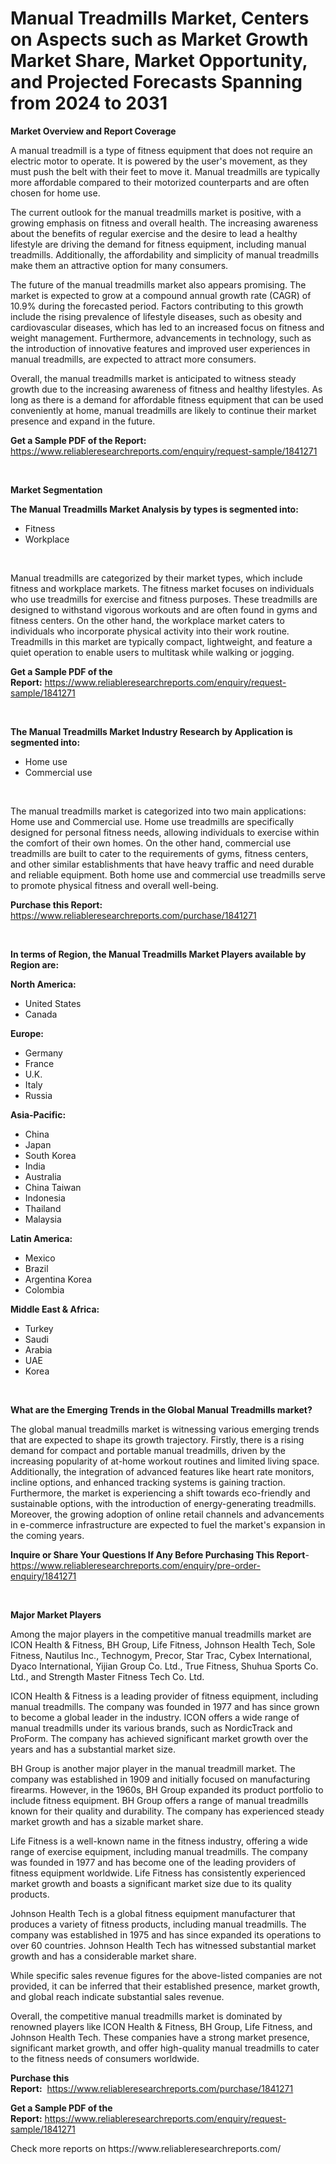<p><h1>Manual Treadmills Market, Centers on Aspects such as Market Growth Market Share, Market Opportunity, and Projected Forecasts Spanning from 2024 to 2031</h1></p><p><strong>Market Overview and Report Coverage</strong></p>
<p><p>A manual treadmill is a type of fitness equipment that does not require an electric motor to operate. It is powered by the user's movement, as they must push the belt with their feet to move it. Manual treadmills are typically more affordable compared to their motorized counterparts and are often chosen for home use.</p><p>The current outlook for the manual treadmills market is positive, with a growing emphasis on fitness and overall health. The increasing awareness about the benefits of regular exercise and the desire to lead a healthy lifestyle are driving the demand for fitness equipment, including manual treadmills. Additionally, the affordability and simplicity of manual treadmills make them an attractive option for many consumers.</p><p>The future of the manual treadmills market also appears promising. The market is expected to grow at a compound annual growth rate (CAGR) of 10.9% during the forecasted period. Factors contributing to this growth include the rising prevalence of lifestyle diseases, such as obesity and cardiovascular diseases, which has led to an increased focus on fitness and weight management. Furthermore, advancements in technology, such as the introduction of innovative features and improved user experiences in manual treadmills, are expected to attract more consumers.</p><p>Overall, the manual treadmills market is anticipated to witness steady growth due to the increasing awareness of fitness and healthy lifestyles. As long as there is a demand for affordable fitness equipment that can be used conveniently at home, manual treadmills are likely to continue their market presence and expand in the future.</p></p>
<p><strong>Get a Sample PDF of the Report:</strong> <a href="https://www.reliableresearchreports.com/enquiry/request-sample/1841271">https://www.reliableresearchreports.com/enquiry/request-sample/1841271</a></p>
<p>&nbsp;</p>
<p><strong>Market Segmentation</strong></p>
<p><strong>The Manual Treadmills Market Analysis by types is segmented into:</strong></p>
<p><ul><li>Fitness</li><li>Workplace</li></ul></p>
<p>&nbsp;</p>
<p><p>Manual treadmills are categorized by their market types, which include fitness and workplace markets. The fitness market focuses on individuals who use treadmills for exercise and fitness purposes. These treadmills are designed to withstand vigorous workouts and are often found in gyms and fitness centers. On the other hand, the workplace market caters to individuals who incorporate physical activity into their work routine. Treadmills in this market are typically compact, lightweight, and feature a quiet operation to enable users to multitask while walking or jogging.</p></p>
<p><strong>Get a Sample PDF of the Report:</strong>&nbsp;<a href="https://www.reliableresearchreports.com/enquiry/request-sample/1841271">https://www.reliableresearchreports.com/enquiry/request-sample/1841271</a></p>
<p>&nbsp;</p>
<p><strong>The Manual Treadmills Market Industry Research by Application is segmented into:</strong></p>
<p><ul><li>Home use</li><li>Commercial use</li></ul></p>
<p>&nbsp;</p>
<p><p>The manual treadmills market is categorized into two main applications: Home use and Commercial use. Home use treadmills are specifically designed for personal fitness needs, allowing individuals to exercise within the comfort of their own homes. On the other hand, commercial use treadmills are built to cater to the requirements of gyms, fitness centers, and other similar establishments that have heavy traffic and need durable and reliable equipment. Both home use and commercial use treadmills serve to promote physical fitness and overall well-being.</p></p>
<p><strong>Purchase this Report:</strong>&nbsp; <a href="https://www.reliableresearchreports.com/purchase/1841271">https://www.reliableresearchreports.com/purchase/1841271</a></p>
<p>&nbsp;</p>
<p><strong>In terms of Region, the Manual Treadmills Market Players available by Region are:</strong></p>
<p>
    <p> <strong> North America: </strong>
        <ul>
            <li>United States</li>
            <li>Canada</li>
        </ul>
        </p> 
    <p> <strong> Europe: </strong>
        <ul>
            <li>Germany</li>
            <li>France</li>
            <li>U.K.</li>
            <li>Italy</li>
            <li>Russia</li>
        </ul>
        </p> 
    <p> <strong> Asia-Pacific: </strong>
        <ul>
            <li>China</li>
            <li>Japan</li>
            <li>South Korea</li>
            <li>India</li>
            <li>Australia</li>
            <li>China Taiwan</li>
            <li>Indonesia</li>
            <li>Thailand</li>
            <li>Malaysia</li>
        </ul>
        </p> 
    <p> <strong> Latin America: </strong>
        <ul>
            <li>Mexico</li>
            <li>Brazil</li>
            <li>Argentina Korea</li>
            <li>Colombia</li>
        </ul>
        </p> 
    <p> <strong> Middle East & Africa: </strong>
        <ul>
            <li>Turkey</li>
            <li>Saudi</li>
            <li>Arabia</li>
            <li>UAE</li>
            <li>Korea</li>
        </ul>
    </p>
    </p>
<p>&nbsp;</p>
<p><strong>What are the Emerging Trends in the Global Manual Treadmills market?</strong></p>
<p><p>The global manual treadmills market is witnessing various emerging trends that are expected to shape its growth trajectory. Firstly, there is a rising demand for compact and portable manual treadmills, driven by the increasing popularity of at-home workout routines and limited living space. Additionally, the integration of advanced features like heart rate monitors, incline options, and enhanced tracking systems is gaining traction. Furthermore, the market is experiencing a shift towards eco-friendly and sustainable options, with the introduction of energy-generating treadmills. Moreover, the growing adoption of online retail channels and advancements in e-commerce infrastructure are expected to fuel the market's expansion in the coming years.</p></p>
<p><strong>Inquire or Share Your Questions If Any Before Purchasing This Report</strong>- <a href="https://www.reliableresearchreports.com/enquiry/pre-order-enquiry/1841271">https://www.reliableresearchreports.com/enquiry/pre-order-enquiry/1841271</a></p>
<p>&nbsp;</p>
<p><strong>Major Market Players</strong></p>
<p><p>Among the major players in the competitive manual treadmills market are ICON Health & Fitness, BH Group, Life Fitness, Johnson Health Tech, Sole Fitness, Nautilus Inc., Technogym, Precor, Star Trac, Cybex International, Dyaco International, Yijian Group Co. Ltd., True Fitness, Shuhua Sports Co. Ltd., and Strength Master Fitness Tech Co. Ltd.</p><p>ICON Health & Fitness is a leading provider of fitness equipment, including manual treadmills. The company was founded in 1977 and has since grown to become a global leader in the industry. ICON offers a wide range of manual treadmills under its various brands, such as NordicTrack and ProForm. The company has achieved significant market growth over the years and has a substantial market size.</p><p>BH Group is another major player in the manual treadmill market. The company was established in 1909 and initially focused on manufacturing firearms. However, in the 1960s, BH Group expanded its product portfolio to include fitness equipment. BH Group offers a range of manual treadmills known for their quality and durability. The company has experienced steady market growth and has a sizable market share.</p><p>Life Fitness is a well-known name in the fitness industry, offering a wide range of exercise equipment, including manual treadmills. The company was founded in 1977 and has become one of the leading providers of fitness equipment worldwide. Life Fitness has consistently experienced market growth and boasts a significant market size due to its quality products.</p><p>Johnson Health Tech is a global fitness equipment manufacturer that produces a variety of fitness products, including manual treadmills. The company was established in 1975 and has since expanded its operations to over 60 countries. Johnson Health Tech has witnessed substantial market growth and has a considerable market share.</p><p>While specific sales revenue figures for the above-listed companies are not provided, it can be inferred that their established presence, market growth, and global reach indicate substantial sales revenue.</p><p>Overall, the competitive manual treadmills market is dominated by renowned players like ICON Health & Fitness, BH Group, Life Fitness, and Johnson Health Tech. These companies have a strong market presence, significant market growth, and offer high-quality manual treadmills to cater to the fitness needs of consumers worldwide.</p></p>
<p><strong>Purchase this Report:</strong>&nbsp;&nbsp;<a href="https://www.reliableresearchreports.com/purchase/1841271">https://www.reliableresearchreports.com/purchase/1841271</a></p>
<p></p>
<p><strong>Get a Sample PDF of the Report:</strong>&nbsp;<a href="https://www.reliableresearchreports.com/enquiry/request-sample/1841271">https://www.reliableresearchreports.com/enquiry/request-sample/1841271</a></p>
<p>Check more reports on https://www.reliableresearchreports.com/</p>